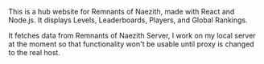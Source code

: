 This is a hub website for Remnants of Naezith, made with React and Node.js. It displays Levels, Leaderboards, Players, and Global Rankings.

It fetches data from Remnants of Naezith Server, I work on my local server at the moment so that functionality won't be usable until proxy is changed to the real host.
